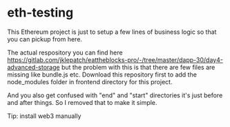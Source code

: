 # eth-testing
This Ethereum project is just to setup a few lines of business logic so that you can pickup from here.

The actual respository you can find here https://gitlab.com/jklepatch/eattheblocks-pro/-/tree/master/dapp-30/day4-advanced-storage but the problem with this is that there are few files are missing like bundle.js etc. Download this repository first to add the node_modules folder in frontend directory for this project.

And you also get confused with "end" and "start" directories it's just before and after things. So I removed that to make it simple. 

Tip: install web3 manually
